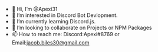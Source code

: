 - 👋 Hi, I’m @Apexi31
- 👀 I’m interested in Discord Bot Devlopment.
- 🌱 I’m currently learning Discord.js.
- 💞️ I’m looking to collaborate on Projects or NPM Packages
- 📫 How to reach me: Discord:Apexi#8769 or Email:jacob.biles30@gmail.com

<!---
Apexi31/Apexi31 is a ✨ special ✨ repository because its `README.md` (this file) appears on your GitHub profile.
You can click the Preview link to take a look at your changes.
--->
